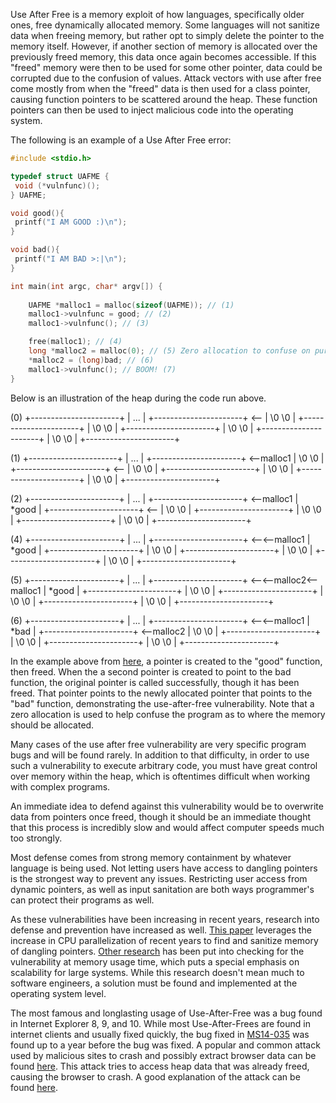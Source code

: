 Use After Free is a memory exploit of how languages, specifically older ones, free dynamically allocated memory. Some languages will not sanitize data when freeing memory, but rather opt to simply delete the pointer to the memory itself. However, if another section of memory is allocated over the previously freed memory, this data once again becomes accessible. If this "freed" memory were then to be used for some other pointer, data could be corrupted due to the confusion of values. Attack vectors with use after free come mostly from when the "freed" data is then used for a class pointer, causing function pointers to be scattered around the heap. These function pointers can then be used to inject malicious code into the operating system.

The following is an example of a Use After Free error:

```C
#include <stdio.h>

typedef struct UAFME {
 void (*vulnfunc)();
} UAFME;

void good(){
 printf("I AM GOOD :)\n");
}

void bad(){
 printf("I AM BAD >:|\n");
}

int main(int argc, char* argv[]) {
	
	UAFME *malloc1 = malloc(sizeof(UAFME)); // (1)
	malloc1->vulnfunc = good; // (2)
	malloc1->vulnfunc(); // (3)	

	free(malloc1); // (4)
	long *malloc2 = malloc(0); // (5) Zero allocation to confuse on purpose
	*malloc2 = (long)bad; // (6)
	malloc1->vulnfunc(); // BOOM! (7)
}
```

Below is an illustration of the heap during the code run above.

(0)
+----------------------+
|         ...          |
+----------------------+ <--
|      \0     \0       |
+----------------------+ 
|      \0     \0       |
+----------------------+ 
|      \0     \0       |
+----------------------+ 
|      \0     \0       |
+----------------------+ 

(1)
+----------------------+
|         ...          |
+----------------------+ <--malloc1
|      \0     \0       |
+----------------------+ <--
|      \0     \0       |
+----------------------+ 
|      \0     \0       |
+----------------------+ 
|      \0     \0       |
+----------------------+ 

(2)
+----------------------+
|         ...          |
+----------------------+ <--malloc1
|        *good         |
+----------------------+ <--
|      \0     \0       |
+----------------------+ 
|      \0     \0       |
+----------------------+ 
|      \0     \0       |
+----------------------+ 

(4)
+----------------------+
|         ...          |
+----------------------+ <--<--malloc1
|        *good         |
+----------------------+ 
|      \0     \0       |
+----------------------+ 
|      \0     \0       |
+----------------------+ 
|      \0     \0       |
+----------------------+ 

(5)
+----------------------+
|         ...          |
+----------------------+ <--<--malloc2<--malloc1
|        *good         |
+----------------------+ 
|      \0     \0       |
+----------------------+ 
|      \0     \0       |
+----------------------+ 
|      \0     \0       |
+----------------------+ 

(6)
+----------------------+
|         ...          |
+----------------------+ <--<--malloc1
|        *bad          |
+----------------------+ <--malloc2
|      \0     \0       |
+----------------------+ 
|      \0     \0       |
+----------------------+ 
|      \0     \0       |
+----------------------+ 

In the example above from [here](https://sensepost.com/blog/2017/linux-heap-exploitation-intro-series-used-and-abused-use-after-free/), a pointer is created to the "good" function, then freed. When the a second pointer is created to point to the bad function, the original pointer is called successfully, though it has been freed. That pointer points to the newly allocated pointer that points to the "bad" function, demonstrating the use-after-free vulnerability. Note that a zero allocation is used to help confuse the program as to where the memory should be allocated.

Many cases of the use after free vulnerability are very specific program bugs and will be found rarely. In addition to that difficulty, in order to use such a vulnerability to execute arbitrary code, you must have great control over memory within the heap, which is oftentimes difficult when working with complex programs. 

An immediate idea to defend against this vulnerability would be to overwrite data from pointers once freed, though it should be an immediate thought that this process is incredibly slow and would affect computer speeds much too strongly.

Most defense comes from strong memory containment by whatever language is being used. Not letting users have access to dangling pointers is the strongest way to prevent any issues. Restricting user access from dynamic pointers, as well as input sanitation are both ways programmer's can protect their programs as well. 

As these vulnerabilities have been increasing in recent years, research into defense and prevention have increased as well. [This paper](https://dl.acm.org/citation.cfm?id=3243826) leverages the increase in CPU parallelization of recent years to find and sanitize memory of dangling pointers. [Other research](https://www.cs.vu.nl/~giuffrida/papers/dangsan_eurosys17.pdf) has been put into checking for the vulnerability at memory usage time, which puts a special emphasis on scalability for large systems. While this research doesn't mean much to software engineers, a solution must be found and implemented at the operating system level.

The most famous and longlasting usage of Use-After-Free was a bug found in Internet Explorer 8, 9, and 10. While most Use-After-Frees are found in internet clients and usually fixed quickly, the bug fixed in [MS14-035](https://docs.microsoft.com/en-us/security-updates/SecurityBulletins/2014/ms14-035) was found up to a year before the bug was fixed. A popular and common attack used by malicious sites to crash and possibly extract browser data can be found [here](https://www.exploit-db.com/exploits/33860/). This attack tries to access heap data that was already freed, causing the browser to crash. A good explanation of the attack can be found [here](https://www.purehacking.com/blog/lloyd-simon/an-introduction-to-use-after-free-vulnerabilities).
